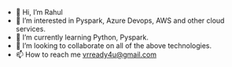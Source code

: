 - 👋 Hi, I’m Rahul
- 👀 I’m interested in Pyspark, Azure Devops, AWS and other cloud services.
- 🌱 I’m currently learning Python, Pyspark.
- 💞️ I’m looking to collaborate on all of the above technologies.
- 📫 How to reach me vrready4u@gmail.com

<!---
vrready4u/vrready4u is a ✨ special ✨ repository because its `README.md` (this file) appears on your GitHub profile.
You can click the Preview link to take a look at your changes.
--->
